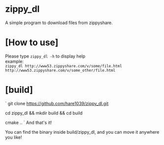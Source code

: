 # zippy_dl
A simple program to download files from zippyshare.

# [How to use]
Please type `zippy_dl -h` to display help  
example:  
`zippy_dl http://www53.zippyshare.com/v/some/file.html http://www53.zippyshare.com/v/some_other/file.html`

# [build] 
`
git clone https://github.com/hare1039/zippy_dl.git

cd zippy_dl && mkdir build && cd build

cmake ..
`
And that's it!

You can find the binary inside build/zippy_dl, and you can move it anywhere you like!
